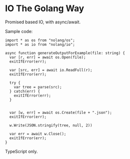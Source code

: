 # IO The Golang Way

Promised based IO, with async/await.

Sample code:

```
import * as os from "nolang/os";
import * as io from "nolang/io";

async function generateOutputForExample(file: string) {
  var [r, err] = await os.Open(file);
  exitIfError(err);

  var [src, err] = await io.ReadFull(r);
  exitIfError(err);

  try {
    var tree = parse(src);
  } catch(err) {
    exitIfError(err);
  }


  var [w, err] = await os.Create(file + ".json");
  exitIfError(err);

  w.Write(JSON.stringify(tree, null, 2))

  var err = await w.Close();
  exitIfError(err);
}
```

TypeScript only.